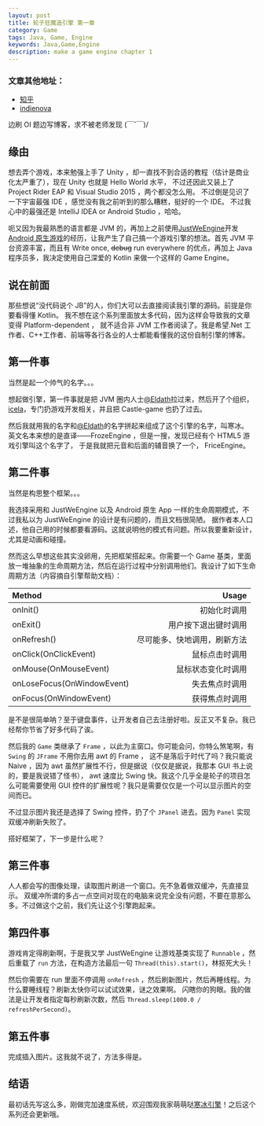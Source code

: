 ```yaml
---
layout: post
title: 轮子狂魔造引擎 第一章
category: Game
tags: Java, Game, Engine
keywords: Java,Game,Engine
description: make a game engine chapter 1
---
```


### 文章其他地址：
- [知乎](https://zhuanlan.zhihu.com/p/22053395)
- [indienova](http://indienova.com/u/ice1000/blogread/1043)

边刷 OI 题边写博客，求不被老师发现 (￣ˇ￣)/ 

## 缘由
想去弄个游戏，本来勉强上手了 Unity ，却一直找不到合适的教程（估计是商业化太严重了），现在 Unity 也就是 Hello World 水平，
不过还因此又装上了 Project Rider EAP 和 Visual Studio 2015 ，两个都没怎么用。
不过倒是见识了一下宇宙最强 IDE ，感觉没有我之前听到的那么糟糕，挺好的一个 IDE。
不过我心中的最强还是 IntelliJ IDEA or Android Studio ，哈哈。

呃又因为我最熟悉的语言都是 JVM 的，再加上之前使用[JustWeEngine](https://github.com/lfkdsk/JustWeEngine)开发[Android 原生游戏](https://github.com/icela/StudioVSEclipse)的经历，让我产生了自己搞一个游戏引擎的想法。首先 JVM 平台资源丰富，而且有 Write once, ~~debug~~ run everywhere 的优点，再加上 Java 程序员多，我决定使用自己深爱的 Kotlin 来做一个这样的 Game Engine。

## 说在前面
那些想说“没代码说个 JB”的人，你们大可以去直接阅读我引擎的源码。前提是你要看得懂 Kotlin。
我不想在这个系列里面放太多代码，因为这样会导致我的文章变得 Platform-dependent ，
就不适合非 JVM 工作者阅读了。我是希望.Net 工作者、C++工作者、前端等各行各业的人士都能看懂我的这份自制引擎的博客。

## 第一件事
当然是起一个帅气的名字。。。

想起做引擎，第一件事就是把 JVM 圈内人士[@Eldath](https://github.com/lizhaohan001)拉过来，然后开了个组织，[icela](https://github.com/icela)，专门扔游戏开发相关，并且把 Castle-game 也扔了过去。

然后我就用我的名字和[@Eldath](https://github.com/lizhaohan001)的名字拼起来组成了这个引擎的名字，叫寒冰。
英文名本来想的是直译——FrozeEngine ，但是一搜，发现已经有个 HTML5 游戏引擎叫这个名字了，
于是我就把元音和后面的辅音换了一个， FriceEngine。

## 第二件事
当然是构思整个框架。。。

我选择采用和 JustWeEngine 以及 Android 原生 App 一样的生命周期模式，不过我私以为 JustWeEngine 的设计是有问题的，而且文档很简陋。 据作者本人口述，他自己用的时候都要看源码。这就说明他的模式有问题。所以我要重新设计，尤其是动画和碰撞。

然而这么早想这些其实没卵用，先把框架搭起来。你需要一个 Game 基类，里面放一堆抽象的生命周期方法，然后在运行过程中分别调用他们。我设计了如下生命周期方法（内容摘自引擎帮助文档）：

Method|Usage
:---|---:
onInit()|初始化时调用
onExit()|用户按下退出键时调用
onRefresh()|尽可能多、快地调用，刷新方法
onClick(OnClickEvent)|鼠标点击时调用
onMouse(OnMouseEvent)|鼠标状态变化时调用
onLoseFocus(OnWindowEvent)|失去焦点时调用
onFocus(OnWindowEvent)|获得焦点时调用

是不是很简单呐？至于键盘事件，让开发者自己去注册好啦。反正又不复杂。我已经帮你节省了好多代码了诶。

然后我的 `Game` 类继承了 `Frame` ，以此为主窗口。你可能会问，你特么煞笔啊，有 `Swing` 的 `JFrame` 不用你去用 awt 的 Frame ，
这不是落后于时代了吗？我只能说 Naive ，因为 awt 虽然扩展性不行，但是据说（仅仅是据说，我那本 GUI 书上说的，要是我说错了怪书），
awt 速度比 Swing 快。我这个几乎全是轮子的项目怎么可能需要使用 GUI 控件的扩展性呢？我只是需要仅仅是一个可以显示图片的空间而已。

不过显示图片我还是选择了 Swing 控件，扔了个 `JPanel` 进去。因为 `Panel` 实现双缓冲刷新失败了。

搭好框架了，下一步是什么呢？

## 第三件事
人人都会写的图像处理，读取图片刷进一个窗口。先不急着做双缓冲，先直接显示。
双缓冲所谓的多占一点空间对现在的电脑来说完全没有问题，不要在意那么多。不过做这个之前，我们先让这个引擎跑起来。

## 第四件事
游戏肯定得刷新啊，于是我又学 JustWeEngine 让游戏基类实现了 `Runnable` ，然后重载了 `run` 方法，在构造方法最后一句
`Thread(this).start()`，林抠死大头！

然后你需要在 run 里面不停调用 `onRefresh` ，然后刷新图片，然后再睡线程。为什么要睡线程？刷新太快你可以试试效果，谜之效果啊。
闪瞎你的狗眼。我的做法是让开发者指定每秒刷新次数，然后 `Thread.sleep(1000.0 / refreshPerSecond)`。

## 第五件事
完成插入图片。这我就不说了，方法多得是。

## 结语

最初话先写这么多，刚做完加速度系统，欢迎围观我家萌萌哒[寒冰引擎](https://github.com/icela/FriceEngine)！之后这个系列还会更新哦。



